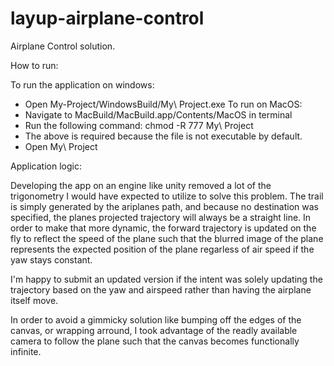 # layup-airplane-control
 Airplane Control solution.

 How to run:

 To run the application on windows:
 - Open My-Project/WindowsBuild/My\ Project.exe
 To run on MacOS:
 - Navigate to MacBuild/MacBuild.app/Contents/MacOS in terminal
 - Run the following command: chmod -R 777 My\ Project
 - The above is required because the file is not executable by default.
 - Open My\ Project

Application logic:

Developing the app on an engine like unity removed a lot of the trigonometry I would have expected to utilize to solve this problem. The trail is simply generated by the ariplanes path, and because no destination was specified, the planes projected trajectory will always be a straight line. In order to make that more dynamic, the forward trajectory is updated on the fly to reflect the speed of the plane such that the blurred image of the plane represents the expected position of the plane regarless of air speed if the yaw stays constant. 

I'm happy to submit an updated version if the intent was solely updating the trajectory based on the yaw and airspeed rather than having the airplane itself move. 

In order to avoid a gimmicky solution like bumping off the edges of the canvas, or wrapping arround, I took advantage of the readly available camera to follow the plane such that the canvas becomes functionally infinite.
